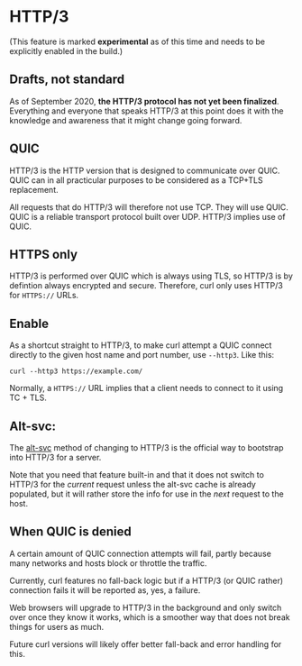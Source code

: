 # HTTP/3

(This feature is marked **experimental** as of this time and needs to be
explicitly enabled in the build.)

## Drafts, not standard

As of September 2020, **the HTTP/3 protocol has not yet been finalized**.
Everything and everyone that speaks HTTP/3 at this point does it with the
knowledge and awareness that it might change going forward.

## QUIC

HTTP/3 is the HTTP version that is designed to communicate over QUIC. QUIC can
in all practicular purposes to be considered as a TCP+TLS replacement.

All requests that do HTTP/3 will therefore not use TCP. They will use QUIC.
QUIC is a reliable transport protocol built over UDP. HTTP/3 implies use of
QUIC.

## HTTPS only

HTTP/3 is performed over QUIC which is always using TLS, so HTTP/3 is by
defintion always encrypted and secure. Therefore, curl only uses HTTP/3 for
`HTTPS://` URLs.

## Enable

As a shortcut straight to HTTP/3, to make curl attempt a QUIC connect directly
to the given host name and port number, use `--http3`. Like this:

    curl --http3 https://example.com/

Normally, a `HTTPS://` URL implies that a client needs to connect to it using
TC + TLS.

## Alt-svc:

The [alt-svc](http-altsvc.md) method of changing to HTTP/3 is the official way
to bootstrap into HTTP/3 for a server.

Note that you need that feature built-in and that it does not switch to HTTP/3
for the *current* request unless the alt-svc cache is already populated, but
it will rather store the info for use in the *next* request to the host.

## When QUIC is denied

A certain amount of QUIC connection attempts will fail, partly because many
networks and hosts block or throttle the traffic.

Currently, curl features no fall-back logic but if a HTTP/3 (or QUIC rather)
connection fails it will be reported as, yes, a failure.

Web browsers will upgrade to HTTP/3 in the background and only switch over
once they know it works, which is a smoother way that does not break things
for users as much.

Future curl versions will likely offer better fall-back and error handling for
this.

